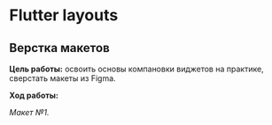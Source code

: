 # Flutter layouts
## Верстка макетов

__Цель работы:__
освоить основы компановки виджетов на практике, сверстать макеты из Figma.

__Ход работы:__ 

_Макет №1._
